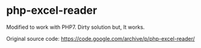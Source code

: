 # php-excel-reader
Modified to work with PHP7. Dirty solution but, It works.

Original source code:
https://code.google.com/archive/p/php-excel-reader/

